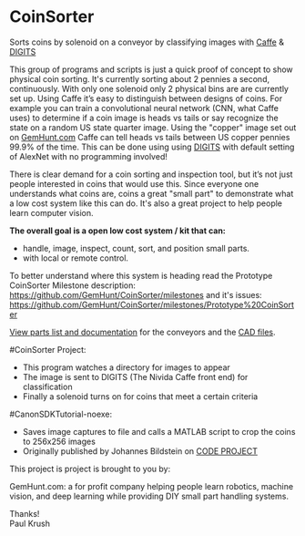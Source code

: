# CoinSorter
Sorts coins by solenoid on a conveyor by classifying images with [Caffe](https://github.com/NVIDIA/caffe) &amp; [DIGITS](https://github.com/NVIDIA/DIGITS)

This group of programs and scripts is just a quick proof of concept to show physical coin sorting. It's currently sorting about 2 pennies a second, continuously. With only one solenoid only 2 physical bins are are currently set up. Using Caffe it’s easy to distinguish between designs of coins. For example you can train a convolutional neural network (CNN, what Caffe uses) to determine if a coin image is heads vs tails or say recognize the state on a random US state quarter image. Using the "copper" image set out on [GemHunt.com](http://www.gemHunt.com) Caffe can tell heads vs tails between US copper pennies 99.9% of the time. This can be done using using [DIGITS](https://github.com/NVIDIA/DIGITS) with default setting of AlexNet with no programming involved! 

There is clear demand for a coin sorting and inspection tool, but it’s not just people interested in coins that would use this.  Since everyone one understands what coins are, coins a great "small part" to demonstrate what a low cost system like this can do. It's also a great project to help people learn computer vision. 

**The overall goal is a open low cost system / kit that can:**
* handle, image, inspect, count, sort, and position small parts.
* with local or remote control.

To better understand where this system is heading read the Prototype CoinSorter Milestone description:
https://github.com/GemHunt/CoinSorter/milestones
and it's issues:
https://github.com/GemHunt/CoinSorter/milestones/Prototype%20CoinSorter

[View parts list and documentation](/hardware/conveyors/conveyors.md) for the conveyors and the [CAD files](/hardware/conveyors/). 

#CoinSorter Project:
* This program watches a directory for images to appear
* The image is sent to DIGITS (The Nivida Caffe front end) for classification
* Finally a solenoid turns on for coins that meet a certain criteria

#CanonSDKTutorial-noexe:
* Saves image captures to file and calls a MATLAB script to crop the coins to 256x256 images
* Originally published by Johannes Bildstein on [CODE PROJECT](http://www.codeproject.com/Articles/688276/Canon-EDSDK-Tutorial-in-Csharp)

This project is project is brought to you by:

GemHunt.com: a for profit company helping people learn robotics, machine vision, and deep learning while providing DIY small part handling systems. 

Thanks!  
Paul Krush




